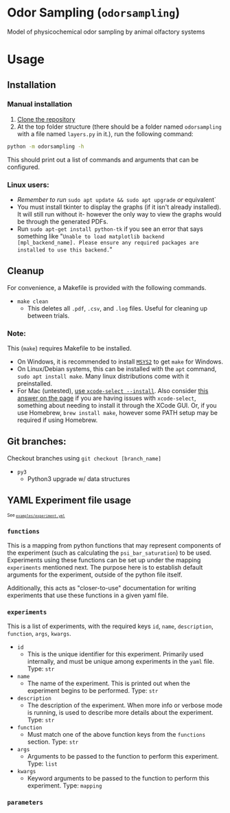 # Odor Sampling (`odorsampling`)
Model of physicochemical odor sampling by animal olfactory systems

# Usage

## Installation

### Manual installation
1. [Clone the repository](https://github.com/cplab/odorsampling)
2. At the top folder structure (there should be a folder named `odorsampling` with a file named `layers.py` in it.), run the following command:
```sh
python -m odorsampling -h
```
This should print out a list of commands and arguments that can be configured.

### Linux users:
- *Remember to run* `sudo apt update && sudo apt upgrade` *or* equivalent`
- You must install tkinter to display the graphs (if it isn't already installed). It will still run without it-
  however the only way to view the graphs would be through the generated PDFs.
- Run `sudo apt-get install python-tk` if you see an error that says something like "`Unable to load matplotlib backend [mpl_backend_name]. Please ensure any required packages are installed to use this backend.`"


## Cleanup
For convenience, a Makefile is provided with the following commands.

- `make clean`
  - This deletes all `.pdf`, `.csv`, and `.log` files. Useful for cleaning up between trials.

### Note:
This (`make`) requires Makefile to be installed.
- On Windows, it is recommended to install [`MSYS2`](https://www.msys2.org/) to get `make` for Windows.
- On Linux/Debian systems, this can be installed with the `apt` command, `sudo apt install make`. Many linux distributions come with it preinstalled.
- For Mac (untested), [use `xcode-select --install`](https://stackoverflow.com/questions/10265742/how-to-install-make-and-gcc-on-a-mac#answer-10265766). Also consider [this answer on the page](https://stackoverflow.com/questions/10265742/how-to-install-make-and-gcc-on-a-mac#answer-10265767) if you are having issues with `xcode-select`, something about needing to install it through the XCode GUI. Or, if you use Homebrew, `brew install make`, however some PATH setup may be required if using Homebrew.

## Git branches:
Checkout branches using `git checkout [branch_name]`
- `py3`
    - Python3 upgrade w/ data structures



## YAML Experiment file usage
<sup><sub>See [`examples/experiment.yml`](examples/experiments.yaml)</sub></sup>

### `functions`
This is a mapping from python functions that may represent components of the experiment (such as calculating the `psi_bar_saturation`) to be used. Experiments using these functions can be set up under the mapping `experiments` mentioned next. The purpose here is to establish default arguments for the experiment, outside of the python file itself.

Additionally, this acts as "closer-to-use" documentation for writing experiments that use these functions in a given yaml file.

### `experiments`
This is a list of experiments, with the required keys `id`, `name`, `description`, `function`, `args`, `kwargs`.

- `id`
  - This is the unique identifier for this experiment. Primarily used internally, and must be unique among experiments in the `yaml` file. Type: `str`
- `name`
  - The name of the experiment. This is printed out when the experiment begins to be performed. Type: `str`
- `description`
  - The description of the experiment. When more info or verbose mode is running, is used to describe more details about the experiment. Type: `str`
- `function`
  - Must match one of the above function keys from the `functions` section. Type: `str`
- `args`
  - Arguments to be passed to the function to perform this experiment. Type: `list`
- `kwargs`
  - Keyword arguments to be passed to the function to perform this experiment. Type: `mapping`

### `parameters`

